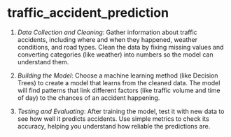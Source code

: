 # traffic_accident_prediction
1. *Data Collection and Cleaning*: Gather information about traffic accidents, including where and when they happened, weather conditions, and road types. Clean the data by fixing missing values and converting categories (like weather) into numbers so the model can understand them.

2. *Building the Model*: Choose a machine learning method (like Decision Trees) to create a model that learns from the cleaned data. The model will find patterns that link different factors (like traffic volume and time of day) to the chances of an accident happening.

3. *Testing and Evaluating*: After training the model, test it with new data to see how well it predicts accidents. Use simple metrics to check its accuracy, helping you understand how reliable the predictions are.
